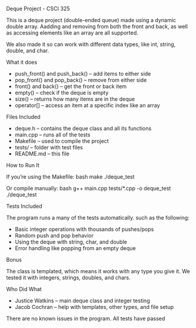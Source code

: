 Deque Project - CSCI 325

This is a deque project (double-ended queue) made using a dynamic double array. Aadding and removing from both the front and back, as well as accessing elements like an array are all supported.

We also made it so can work with different data types, like int, string, double, and char.



 What it does

- push_front() and push_back() – add items to either side
- pop_front() and pop_back() – remove from either side
- front() and back() – get the front or back item
- empty() – check if the deque is empty
- size() – returns how many items are in the deque
- operator[] – access an item at a specific index like an array



 Files Included

- deque.h – contains the deque class and all its functions
- main.cpp – runs all of the tests
- Makefile – used to compile the project
- tests/ – folder with test files
- README.md – this file



 How to Run It

If you’re using the Makefile:
bash
make
./deque_test


Or compile manually:
bash
g++ main.cpp tests/*.cpp -o deque_test
./deque_test




 Tests Included

The program runs a many of the tests automatically. such as the following:

- Basic integer operations with thousands of pushes/pops
- Random push and pop behavior
- Using the deque with string, char, and double
- Error handling like popping from an empty deque



 Bonus

The class is templated, which means it works with any type you give it. We tested it with integers, strings, doubles, and chars.



 Who Did What

- Justice Watkins – main deque class and integer testing
- Jacob Cochran – help with templates, other types, and file setup


There are no known issues in the program. All tests have passed